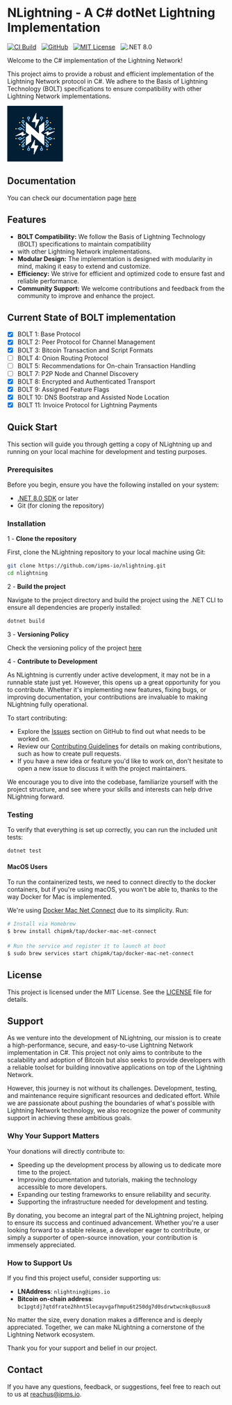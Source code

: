# NLightning - A C# dotNet Lightning Implementation

[![CI Build](https://github.com/ipms-io/nlightning/actions/workflows/dotnet.yml/badge.svg)](https://github.com/ipms-io/nlightning/actions/workflows/dotnet.yml)
&nbsp;
[![GitHub](https://img.shields.io/badge/GitHub-ipms--io/nlightning-informational?style=flat&logo=github)](https://github.com/ipms-io/nlightning)
&nbsp;
[![MIT License](https://img.shields.io/github/license/ipms-io/nlightning)](LICENSE)
&nbsp;
![.NET 8.0](https://img.shields.io/badge/Version-.NET%208.0-informational?style=flat&logo=dotnet)

Welcome to the C# implementation of the Lightning Network!

This project aims to provide a robust and efficient implementation of the Lightning Network protocol in C#.
We adhere to the Basis of Lightning Technology (BOLT) specifications to ensure compatibility with other
Lightning Network implementations.

<img src="images/logo.png" alt="NLightning Logo"> 

## Documentation

You can check our documentation page [here](https://nlightning.ipms.io/)

## Features

- **BOLT Compatibility:** We follow the Basis of Lightning Technology (BOLT) specifications to maintain compatibility
- with other Lightning Network implementations.
- **Modular Design:** The implementation is designed with modularity in mind, making it easy to extend and customize.
- **Efficiency:** We strive for efficient and optimized code to ensure fast and reliable performance.
- **Community Support:** We welcome contributions and feedback from the community to improve and enhance the project.

## Current State of BOLT implementation

- [x] BOLT 1: Base Protocol
- [x] BOLT 2: Peer Protocol for Channel Management
- [x] BOLT 3: Bitcoin Transaction and Script Formats
- [ ] BOLT 4: Onion Routing Protocol
- [ ] BOLT 5: Recommendations for On-chain Transaction Handling
- [ ] BOLT 7: P2P Node and Channel Discovery
- [x] BOLT 8: Encrypted and Authenticated Transport
- [x] BOLT 9: Assigned Feature Flags
- [x] BOLT 10: DNS Bootstrap and Assisted Node Location
- [x] BOLT 11: Invoice Protocol for Lightning Payments

## Quick Start

This section will guide you through getting a copy of NLightning up and running on your local machine for development
and testing purposes.

### Prerequisites

Before you begin, ensure you have the following installed on your system:

- [.NET 8.0 SDK](https://dotnet.microsoft.com/download/dotnet/8.0) or later
- Git (for cloning the repository)

### Installation

1 - **Clone the repository**

First, clone the NLightning repository to your local machine using Git:

```sh
git clone https://github.com/ipms-io/nlightning.git
cd nlightning
```

2 - **Build the project**

Navigate to the project directory and build the project using the .NET CLI to ensure all dependencies are properly
installed:

```sh
dotnet build
```

3 - **Versioning Policy**

Check the versioning policy of the project [here](VERSIONING.md)

4 - **Contribute to Development**

As NLightning is currently under active development, it may not be in a runnable state just yet. However, this opens up
a great opportunity for you to contribute. Whether it's implementing new features, fixing bugs, or improving
documentation, your contributions are invaluable to making NLightning fully operational.

To start contributing:

- Explore the [Issues](https://github.com/ipms-io/nlightning/issues) section on GitHub to find out what needs to be
  worked on.
- Review our [Contributing Guidelines](CONTRIBUTING.md) for details on making contributions, such as how to create pull
  requests.
- If you have a new idea or feature you'd like to work on, don't hesitate to open a new issue to discuss it with the
  project maintainers.

We encourage you to dive into the codebase, familiarize yourself with the project structure, and see where your skills
and interests can help drive NLightning forward.

### Testing

To verify that everything is set up correctly, you can run the included unit tests:

```sh
dotnet test
```

#### MacOS Users

To run the containerized tests, we need to connect directly to the docker containers, but if you're using macOS, you
won't be able to, thanks to the way Docker for Mac is implemented.

We're using [Docker Mac Net Connect](https://github.com/chipmk/docker-mac-net-connect) due to its simplicity. Run:

```sh
# Install via Homebrew
$ brew install chipmk/tap/docker-mac-net-connect

# Run the service and register it to launch at boot
$ sudo brew services start chipmk/tap/docker-mac-net-connect
```

## License

This project is licensed under the MIT License. See the [LICENSE](LICENSE) file for details.

## Support

As we venture into the development of NLightning, our mission is to create a high-performance, secure, and easy-to-use
Lightning Network implementation in C#. This project not only aims to contribute to the scalability and adoption of
Bitcoin but also seeks to provide developers with a reliable toolset for building innovative applications on top of the
Lightning Network.

However, this journey is not without its challenges. Development, testing, and maintenance require significant resources
and dedicated effort. While we are passionate about pushing the boundaries of what's possible with Lightning Network
technology, we also recognize the power of community support in achieving these ambitious goals.

### Why Your Support Matters

Your donations will directly contribute to:

- Speeding up the development process by allowing us to dedicate more time to the project.
- Improving documentation and tutorials, making the technology accessible to more developers.
- Expanding our testing frameworks to ensure reliability and security.
- Supporting the infrastructure needed for development and testing.

By donating, you become an integral part of the NLightning project, helping to ensure its success and continued
advancement. Whether you're a user looking forward to a stable release, a developer eager to contribute, or simply a
supporter of open-source innovation, your contribution is immensely appreciated.

### How to Support Us

If you find this project useful, consider supporting us:

- **LNAddress**: `nlightning@ipms.io`
- **Bitcoin on-chain address**: `bc1pgtdj7qtdfrate2hhnt5lecayvgafhmpu6t250dg7d0sdrwtwcnkq8usux8`

No matter the size, every donation makes a difference and is deeply appreciated. Together, we can make NLightning a
cornerstone of the Lightning Network ecosystem.

Thank you for your support and belief in our project.

## Contact

If you have any questions, feedback, or suggestions, feel free to reach out to us at
[reachus@ipms.io](mailto:reachus@ipms.io).
